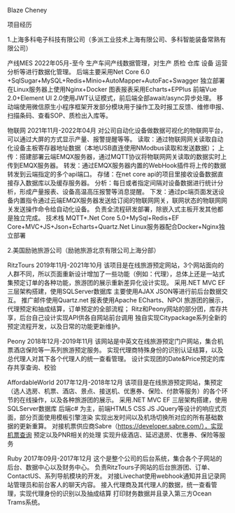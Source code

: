 Blaze Cheney 

项目经历

1.上海多科电子科技有限公司（多派工业技术上海有限公司、多科智能装备常熟有限公司）

产线MES 2022年05月-至今
生产车间产线数据管理，对生产 质检 仓库 设备 运营分析等进行数据化管理。
后端主要采用Net Core 6.0 +SqlSugar+MySQL+Redis+Minio+AutoMapper+AutoFac+Swagger
独立部署在Linux服务器上使用Nginx+Docker
图表报表采用Echarts+EPPlus
前端Vue 2.0+Element UI 2.0使用JWT认证模式，前后端全部await/async异步处理。
移动端使用微信原生小程序框架开发部分模块用于操作工及时报工反馈、维修申报、扫描条码、查看SOP、质检出入库等。

物联网 2021年11月-2022年04月
对公司自动化设备做数据可视化的物联网平台，可以通过大屏的方式显示产量、报警提醒等等。
读取：通过物联网网关读取自动化设备主板寄存器地址数据（本地USB直连使用NModbus读取和发送数据）；
上传：搭建部署云端EMQX服务器，通过MQTT协议将物联网网关读取的数据实时上传到EMQX服务器。
转发：通过EMQX服务器内置的WebHook插件将上传的数据转发到云端指定的多个api端口。
存储：在net core api的项目里接收设备数据直接存入数据库以及缓存服务器。
分析：每日或者指定间隔对设备数据进行统计分析，形成产量报表、设备高温高压报警等消息提醒。
下发：通过pc端页面发送设备内置指令通过云端EMQX服务器发送给订阅的物联网网关，联网状态的物联网网关发送操作命令给自动化设备。
负责全流程研发部署，除嵌入式主板开发其他都是独立完成。
技术栈 MQTT+.Net Core 5.0+MySql+Redis+EF Core+MVC+JS+Json+Echarts+Quartz.Net 
Linux服务器配合Docker+Nginx独立部署

2.美国励驰旅游公司（励驰旅游北京有限公司上海分部）

RitzTours 2019年11月-2021年10月
该项目是在线旅游预定网站，3个网站面向的人群不同，所以页面重新设计增加了一些功能（例如：代理），总体上还是一站式集预定订单的各种功能，旅游团的展示重新差异化设计实现。
采用.NET MVC EF 三层架构搭建，使用SQLServer数据库
主要使用AJAX JSON等进行前后台数据交互。
推广邮件使用Quartz.net
报表使用Apache ECharts、NPOI
旅游团的展示，代理预定和抽成结算，订单预定的全部流程；
Ritz和Peony网站的部分团，库存共享，后台自己设计实现API供各自网站前台调用
独自实现Citypackage系列全新的预定流程开发，以及日常的功能更新维护。

Peony 2018年12月-2019年11月
该网站是中英文在线旅游预定门户网站，集合机票酒店保险等一系列旅游预定服务。
实现代理商特殊身份的识别认证结算，以及总代理人对其下各个代理人的统一查看管理。
设计实现团的Date&Price预定的库存共享查询、校验

AffordableWorld 2017年12月-2018年12月
该项目是在线旅游预定网站，集预定（选人选房、机票、酒店、景点、接送机、优惠券、保险、付款等服务）的各个环节的在线操作，以及各种旅游团的展示。
采用.NET MVC EF 三层架构搭建，使用SQLServer数据库
后端c# 为主，前端HTML5 CSS JS JQuery等设计的响应式页面，部分页面使用模板引擎渲染
实现出发时间以及机场切换所对应的所有基础数据的更新重算。
对接机票供应商Sabre（https://developer.sabre.com/），实现机票查询 预定以及PNR相关的处理
实现升级酒店、延迟退房、优惠券、保险等服务

Ruby 2017年09月-2017年12月
这个是整个公司的后台系统，集合各个子网站的后台、数据中心以及财务中心。
负责RitzTours子网站的后台旅游团、订单、ContactUS、系列导航模块的开发。
对接Livechat使用webhook通知并且记录网站管理员和前台客人的聊天内容。
接入代理商及其代理人的数据，统一查看管理，实现代理身份的识别以及抽成结算
打印财务数据并且录入第三方Ocean Trams系统。
